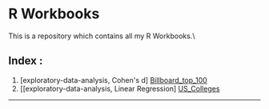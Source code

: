 # R Workbooks
This is a repository which contains all my R Workbooks.\
## Index :
    
1. [exploratory-data-analysis, Cohen's d] [Billboard_top_100](https://github.com/tanmaychk/R-workbooks/tree/main/Billboard_top_100)
2. [[exploratory-data-analysis, Linear Regression] [US_Colleges](https://github.com/tanmaychk/R-workbooks/tree/main/US%20Colleges)

-------------------------

